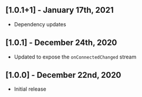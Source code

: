 ## [1.0.1+1] - January 17th, 2021

* Dependency updates


## [1.0.1] - December 24th, 2020

* Updated to expose the `onConnectedChanged` stream


## [1.0.0] - December 22nd, 2020

* Initial release
